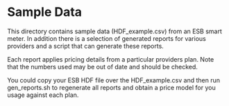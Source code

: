 # Sample Data

This directory contains sample data (HDF_example.csv) from an ESB smart meter. In addition there is a selection of generated reports for various providers and a script that can generate these reports. 

Each report applies pricing details from a particular providers plan. Note that the numbers used may be out of date and should be checked.

You could copy your ESB HDF file over the HDF_example.csv and then run gen_reports.sh to regenerate all reports and obtain a price model for you usage against each plan.

